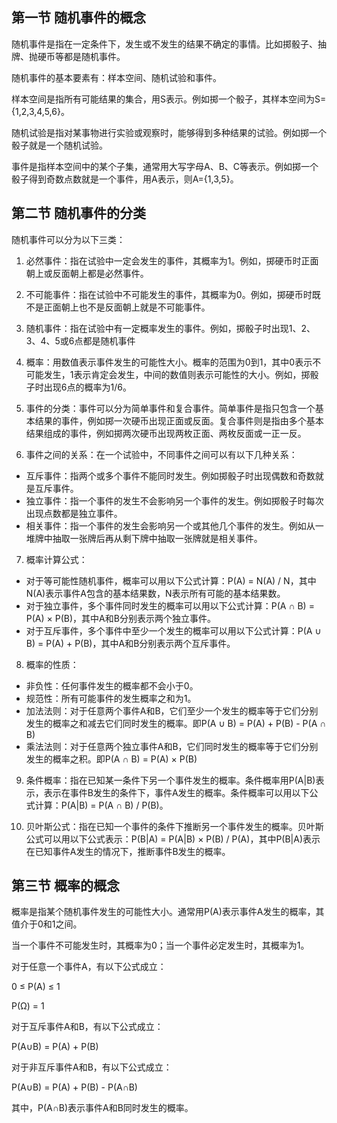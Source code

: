 ## 第一节 随机事件的概念

随机事件是指在一定条件下，发生或不发生的结果不确定的事情。比如掷骰子、抽牌、抛硬币等都是随机事件。

随机事件的基本要素有：样本空间、随机试验和事件。

样本空间是指所有可能结果的集合，用S表示。例如掷一个骰子，其样本空间为S={1,2,3,4,5,6}。

随机试验是指对某事物进行实验或观察时，能够得到多种结果的试验。例如掷一个骰子就是一个随机试验。

事件是指样本空间中的某个子集，通常用大写字母A、B、C等表示。例如掷一个骰子得到奇数点数就是一个事件，用A表示，则A={1,3,5}。


## 第二节 随机事件的分类

随机事件可以分为以下三类：

1. 必然事件：指在试验中一定会发生的事件，其概率为1。例如，掷硬币时正面朝上或反面朝上都是必然事件。

2. 不可能事件：指在试验中不可能发生的事件，其概率为0。例如，掷硬币时既不是正面朝上也不是反面朝上就是不可能事件。

3. 随机事件：指在试验中有一定概率发生的事件。例如，掷骰子时出现1、2、3、4、5或6点都是随机事件

4. 概率：用数值表示事件发生的可能性大小。概率的范围为0到1，其中0表示不可能发生，1表示肯定会发生，中间的数值则表示可能性的大小。例如，掷骰子时出现6点的概率为1/6。

5. 事件的分类：事件可以分为简单事件和复合事件。简单事件是指只包含一个基本结果的事件，例如掷一次硬币出现正面或反面。复合事件则是指由多个基本结果组成的事件，例如掷两次硬币出现两枚正面、两枚反面或一正一反。

6. 事件之间的关系：在一个试验中，不同事件之间可以有以下几种关系：

- 互斥事件：指两个或多个事件不能同时发生。例如掷骰子时出现偶数和奇数就是互斥事件。
- 独立事件：指一个事件的发生不会影响另一个事件的发生。例如掷骰子时每次出现点数都是独立事件。
- 相关事件：指一个事件的发生会影响另一个或其他几个事件的发生。例如从一堆牌中抽取一张牌后再从剩下牌中抽取一张牌就是相关事件。

7. 概率计算公式：

- 对于等可能性随机事件，概率可以用以下公式计算：P(A) = N(A) / N，其中N(A)表示事件A包含的基本结果数，N表示所有可能的基本结果数。
- 对于独立事件，多个事件同时发生的概率可以用以下公式计算：P(A ∩ B) = P(A) × P(B)，其中A和B分别表示两个独立事件。
- 对于互斥事件，多个事件中至少一个发生的概率可以用以下公式计算：P(A ∪ B) = P(A) + P(B)，其中A和B分别表示两个互斥事件。

8. 概率的性质：

- 非负性：任何事件发生的概率都不会小于0。
- 规范性：所有可能事件的发生概率之和为1。
- 加法法则：对于任意两个事件A和B，它们至少一个发生的概率等于它们分别发生的概率之和减去它们同时发生的概率。即P(A ∪ B) = P(A) + P(B) - P(A ∩ B)
- 乘法法则：对于任意两个独立事件A和B，它们同时发生的概率等于它们分别发生的概率之积。即P(A ∩ B) = P(A) × P(B)

9. 条件概率：指在已知某一条件下另一个事件发生的概率。条件概率用P(A|B)表示，表示在事件B发生的条件下，事件A发生的概率。条件概率可以用以下公式计算：P(A|B) = P(A ∩ B) / P(B)。

10. 贝叶斯公式：指在已知一个事件的条件下推断另一个事件发生的概率。贝叶斯公式可以用以下公式表示：P(B|A) = P(A|B) × P(B) / P(A)，其中P(B|A)表示在已知事件A发生的情况下，推断事件B发生的概率。

## 第三节 概率的概念

概率是指某个随机事件发生的可能性大小。通常用P(A)表示事件A发生的概率，其值介于0和1之间。

当一个事件不可能发生时，其概率为0；当一个事件必定发生时，其概率为1。

对于任意一个事件A，有以下公式成立：

0 ≤ P(A) ≤ 1

P(Ω) = 1

对于互斥事件A和B，有以下公式成立：

P(A∪B) = P(A) + P(B)

对于非互斥事件A和B，有以下公式成立：

P(A∪B) = P(A) + P(B) - P(A∩B)

其中，P(A∩B)表示事件A和B同时发生的概率。